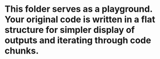# This folder serves as a playground. Your original code is written in a flat structure for simpler display of outputs and iterating through code chunks.